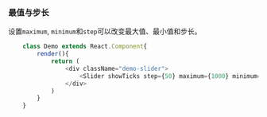 ### 最值与步长
设置```maximum```, ```minimum```和```step```可以改变最大值、最小值和步长。
```javascript
    class Demo extends React.Component{
        render(){
            return (
                <div className="demo-slider">
                    <Slider showTicks step={50} maximum={1000} minimum={100} />
                </div>
            )
        }
    }
```